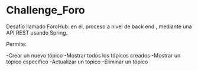 # Challenge_Foro
Desafío llamado ForoHub: en él,  proceso a nivel de back end ,  mediante  una API REST usando Spring.

Permite:

-Crear un nuevo tópico
-Mostrar todos los tópicos creados
-Mostrar un tópico específico
-Actualizar un tópico
-Eliminar un tópico
